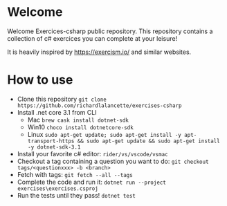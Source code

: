 # Welcome 

Welcome Exercices-csharp public repository. This repository contains a collection of c# exercices you can complete at your leisure!

It is heavily inspired by https://exercism.io/ and similar websites.

# How to use
- Clone this repository ```git clone https://github.com/richardlalancette/exercises-csharp```
- Install .net core 3.1 from CLI
    - Mac ```brew cask install dotnet-sdk```
    - Win10 ```choco install dotnetcore-sdk```
    - Linux ```sudo apt-get update; sudo apt-get install -y apt-transport-https && sudo apt-get update && sudo apt-get install -y dotnet-sdk-3.1```
- Install your favorite c# editor: `rider/vs/vscode/vsmac`
- Checkout a tag containing a question you want to do: ```git checkout tags/<questionxxx> -b <branch>```
- Fetch with tags: ```git fetch --all --tags```
- Complete the code and run it: ```dotnet run --project exercises\exercises.csproj```
- Run the tests until they pass! ```dotnet test```
